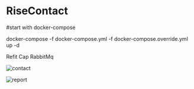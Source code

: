 # RiseContact


#start with docker-compose

docker-compose -f docker-compose.yml -f docker-compose.override.yml up -d

Refit
Cap
RabbitMq


![contact](https://user-images.githubusercontent.com/113763553/197459375-2aced5a9-1e53-40ba-96ee-2964779297b9.jpg)


![report](https://user-images.githubusercontent.com/113763553/197459388-e26d5413-0571-4885-851d-bcd85c1543ca.jpg)


